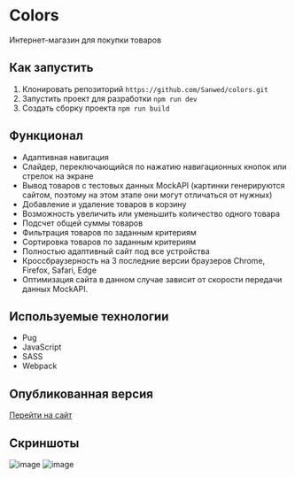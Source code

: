 # Colors
Интернет-магазин для покупки товаров

## Как запустить
1. Клонировать репозиторий ```https://github.com/Sanwed/colors.git```
2. Запустить проект для разработки ```npm run dev```
3. Создать сборку проекта ```npm run build```

## Функционал
- Адаптивная навигация
- Слайдер, переключающийся по нажатию навигационных кнопок или стрелок на экране
- Вывод товаров с тестовых данных MockAPI (картинки генерируются сайтом, поэтому на этом этапе они могут отличаться от нужных)
- Добавление и удаление товаров в корзину
- Возможность увеличить или уменьшить количество одного товара
- Подсчет общей суммы товаров
- Фильтрация товаров по заданным критериям
- Сортировка товаров по заданным критериям
- Полностью адаптивный сайт под все устройства
- Кроссбраузерность на 3 последние версии браузеров Chrome, Firefox, Safari, Edge
- Оптимизация сайта в данном случае зависит от скорости передачи данных MockAPI.

## Используемые технологии
- Pug
- JavaScript
- SASS
- Webpack

## Опубликованная версия
[Перейти на сайт](https://sanwed.github.io/colors/)

## Скриншоты
![image](https://github.com/user-attachments/assets/e4245f45-1858-45dd-b336-9c2bb912bd6a)
![image](https://github.com/user-attachments/assets/cf6b0194-65d8-4c76-9a9f-54076e1b8178)


